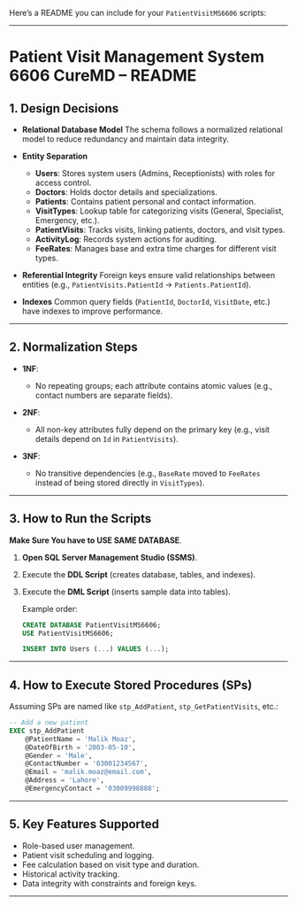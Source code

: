 Here’s a README you can include for your `PatientVisitMS6606` scripts:

---

# **Patient Visit Management System 6606 CureMD – README**

## **1. Design Decisions**

* **Relational Database Model**
  The schema follows a normalized relational model to reduce redundancy and maintain data integrity.

* **Entity Separation**

  * **Users**: Stores system users (Admins, Receptionists) with roles for access control.
  * **Doctors**: Holds doctor details and specializations.
  * **Patients**: Contains patient personal and contact information.
  * **VisitTypes**: Lookup table for categorizing visits (General, Specialist, Emergency, etc.).
  * **PatientVisits**: Tracks visits, linking patients, doctors, and visit types.
  * **ActivityLog**: Records system actions for auditing.
  * **FeeRates**: Manages base and extra time charges for different visit types.

* **Referential Integrity**
  Foreign keys ensure valid relationships between entities (e.g., `PatientVisits.PatientId` → `Patients.PatientId`).

* **Indexes**
  Common query fields (`PatientId`, `DoctorId`, `VisitDate`, etc.) have indexes to improve performance.

---

## **2. Normalization Steps**

* **1NF**:

  * No repeating groups; each attribute contains atomic values (e.g., contact numbers are separate fields).

* **2NF**:

  * All non-key attributes fully depend on the primary key (e.g., visit details depend on `Id` in `PatientVisits`).

* **3NF**:

  * No transitive dependencies (e.g., `BaseRate` moved to `FeeRates` instead of being stored directly in `VisitTypes`).

---

## **3. How to Run the Scripts**

**Make Sure You have to USE SAME DATABASE**.

1. **Open SQL Server Management Studio (SSMS)**.
2. Execute the **DDL Script** (creates database, tables, and indexes).
3. Execute the **DML Script** (inserts sample data into tables).

   Example order:

   ```sql 
   CREATE DATABASE PatientVisitMS6606;
   USE PatientVisitMS6606; 

   INSERT INTO Users (...) VALUES (...); 
   ```

---

## **4. How to Execute Stored Procedures (SPs)**

Assuming SPs are named like `stp_AddPatient`, `stp_GetPatientVisits`, etc.:

```sql
-- Add a new patient
EXEC stp_AddPatient 
    @PatientName = 'Malik Moaz',
    @DateOfBirth = '2003-05-10',
    @Gender = 'Male',
    @ContactNumber = '03001234567',
    @Email = 'malik.moaz@email.com',
    @Address = 'Lahore',
    @EmergencyContact = '03009998888';
```

---

## **5. Key Features Supported**

* Role-based user management.
* Patient visit scheduling and logging.
* Fee calculation based on visit type and duration.
* Historical activity tracking.
* Data integrity with constraints and foreign keys.

---
